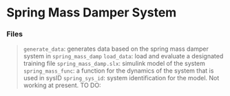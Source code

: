 # Spring Mass Damper System

### Files
> `generate_data`: generates data based on the spring mass damper system in `spring_mass_damp`
>  `load_data`: load and evaluate a designated training file
>  `spring_mass_damp.slx`: simulink model of the system
>  `spring_mass_func`: a function for the dynamics of the system that is used in sysID
>  `spring_sys_id`: system identification for the model. Not working at present. TO DO:

